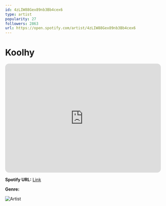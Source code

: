 ```yaml
---
id: 4zLIW88Gex89nb3Bb4cex6
type: artist
popularity: 27
followers: 2863
url: https://open.spotify.com/artist/4zLIW88Gex89nb3Bb4cex6
---
```

# Koolhy

<iframe style="border-radius:12px" src="https://open.spotify.com/embed/artist/4zLIW88Gex89nb3Bb4cex6" width="100%" height="352" frameBorder="0" allowfullscreen="" allow="autoplay; clipboard-write; encrypted-media; fullscreen; picture-in-picture" loading="lazy"></iframe>

**Spotify URL:** [Link](https://open.spotify.com/artist/4zLIW88Gex89nb3Bb4cex6)

**Genre:** 

![Artist](https://i.scdn.co/image/ab6761610000e5ebf4dff85c00b724e2d8ba3231)
